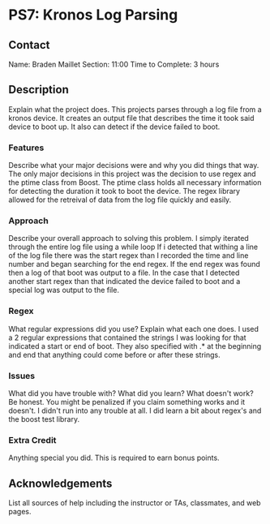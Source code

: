 # PS7: Kronos Log Parsing

## Contact
Name: Braden Maillet
Section: 11:00
Time to Complete: 3 hours


## Description
Explain what the project does.
    This projects parses through a log file from a kronos device. It creates an output file that 
    describes the time it took said device to boot up. It also can detect if the device failed to
    boot.

### Features
Describe what your major decisions were and why you did things that way.
    The only major decisions in this project was the decision to use
    regex and the ptime class from Boost. The ptime class holds
    all necessary information for detecting the duration it took to
    boot the device. The regex library allowed for the retreival of
    data from the log file quickly and easily.

### Approach
Describe your overall approach to solving this problem.
    I simply iterated through the entire log file using a while loop
    If i detected that withing a line of the log file there was the
    start regex than I recorded the time and line number and began 
    searching for the end regex. If the end regex was found then a 
    log of that boot was output to a file. In the case that I detected another 
    start regex than that indicated the device failed to boot and a special 
    log was output to the file.

### Regex
What regular expressions did you use?  Explain what each one does.
    I used a 2 regular expressions that contained the strings I was looking
    for that indicated a start or end of boot. They also specified with .* at the 
    beginning and end that anything could come before or after these strings.
### Issues
What did you have trouble with?  What did you learn?  What doesn't work?  Be honest.  You might be penalized if you claim something works and it doesn't.
    I didn't run into any trouble at all. I did learn a bit about regex's and the boost test library.

### Extra Credit
Anything special you did.  This is required to earn bonus points.

## Acknowledgements
List all sources of help including the instructor or TAs, classmates, and web pages.
